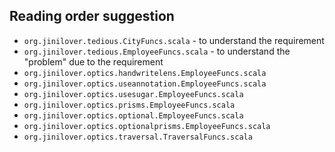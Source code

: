 ## Reading order suggestion
* `org.jinilover.tedious.CityFuncs.scala` - to understand the requirement
* `org.jinilover.tedious.EmployeeFuncs.scala` - to understand the "problem" due to the requirement
* `org.jinilover.optics.handwritelens.EmployeeFuncs.scala`
* `org.jinilover.optics.useannotation.EmployeeFuncs.scala`
* `org.jinilover.optics.usesugar.EmployeeFuncs.scala`
* `org.jinilover.optics.prisms.EmployeeFuncs.scala`
* `org.jinilover.optics.optional.EmployeeFuncs.scala`
* `org.jinilover.optics.optionalprisms.EmployeeFuncs.scala`
* `org.jinilover.optics.traversal.TraversalFuncs.scala`